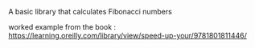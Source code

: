 A basic library that calculates Fibonacci numbers

worked example from the book : https://learning.oreilly.com/library/view/speed-up-your/9781801811446/

